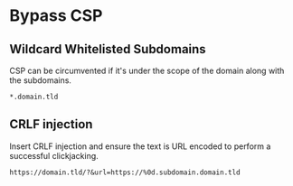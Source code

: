 # Bypass CSP

## Wildcard Whitelisted Subdomains

CSP can be circumvented if it's under the scope of the domain along with the subdomains.

```
*.domain.tld
```

## CRLF injection

Insert CRLF injection and ensure the text is URL encoded to perform a successful clickjacking.

```
https://domain.tld/?&url=https://%0d.subdomain.domain.tld
```